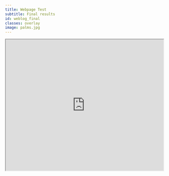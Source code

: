 ```yaml
---
title: Webpage Test
subtitle: Final results
id: weblog_final
classes: overlay
image: palms.jpg
---
```


<iframe src="http://www.webpagetest.org/video/view.php?id=151018_7Y_HE9.1.0&embed=1&width=520&height=432" width="520" height="432"></iframe> 
